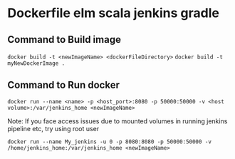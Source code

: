 # Dockerfile elm scala jenkins gradle

## Command to Build image
`docker build -t <newImageName> <dockerFileDirectory>`
`docker build -t myNewDockerImage .`

## Command to Run docker

`docker run --name <name> -p <host_port>:8080 -p 50000:50000 -v <host volume>:/var/jenkins_home <newImageName>`

Note: If you face access issues due to mounted volumes in running jenkins pipeline etc, try using root user

`docker run --name My_jenkins -u 0 -p 8080:8080 -p 50000:50000 -v /home/jenkins_home:/var/jenkins_home <newImageName>`
